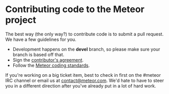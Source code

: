 # Contributing code to the Meteor project

The best way (the only way?) to contribute code is to submit a pull request.  We have a few guidelines for you.

* Development happens on the **devel** branch, so please make sure your branch is based off that.
* Sign the [contributor's agreement](http://contribute.meteor.com/).
* Follow the [Meteor coding standards](StyleGuide).

If you're working on a big ticket item, best to check in first on the #meteor IRC channel or email us at contact@meteor.com.  We'd hate to have to steer you in a different direction after you've already put in a lot of hard work.
